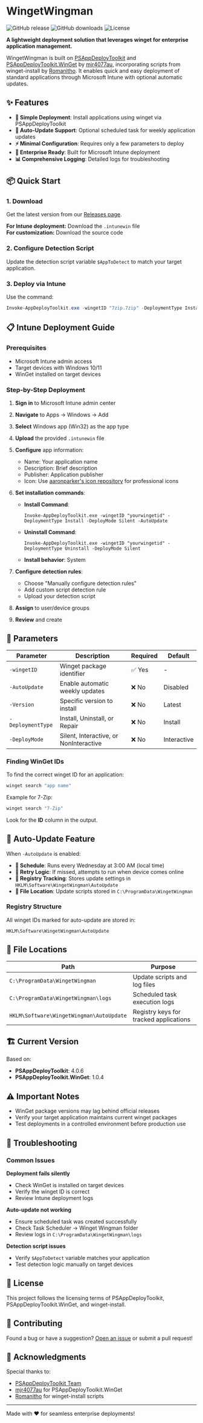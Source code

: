 # WingetWingman

![GitHub release](https://img.shields.io/github/v/release/g0f/wingetwingman)
![GitHub downloads](https://img.shields.io/github/downloads/g0f/wingetwingman/total)
![License](https://img.shields.io/github/license/g0f/wingetwingman)

**A lightweight deployment solution that leverages winget for enterprise application management.**

WingetWingman is built on [PSAppDeployToolkit](https://github.com/PSAppDeployToolkit/PSAppDeployToolkit) and [PSAppDeployToolkit.WinGet](https://github.com/mjr4077au/PSAppDeployToolkit.WinGet/) by [mjr4077au](https://github.com/mjr4077au), incorporating scripts from winget-install by [Romanitho](https://github.com/Romanitho). It enables quick and easy deployment of standard applications through Microsoft Intune with optional automatic updates.

## ✨ Features

- **🚀 Simple Deployment**: Install applications using winget via PSAppDeployToolkit
- **🔄 Auto-Update Support**: Optional scheduled task for weekly application updates  
- **⚡ Minimal Configuration**: Requires only a few parameters to deploy
- **🏢 Enterprise Ready**: Built for Microsoft Intune deployment
- **📊 Comprehensive Logging**: Detailed logs for troubleshooting

## 📦 Quick Start

### 1. Download
Get the latest version from our [Releases page](https://github.com/g0f/wingetwingman/releases/latest).

**For Intune deployment:** Download the `.intunewin` file  
**For customization:** Download the source code

### 2. Configure Detection Script
Update the detection script variable `$AppToDetect` to match your target application.

### 3. Deploy via Intune
Use the command:
```powershell
Invoke-AppDeployToolkit.exe -wingetID "7zip.7zip" -DeploymentType Install -DeployMode Silent -AutoUpdate
```

## 📋 Intune Deployment Guide

### Prerequisites
- Microsoft Intune admin access
- Target devices with Windows 10/11
- WinGet installed on target devices

### Step-by-Step Deployment

1. **Sign in** to Microsoft Intune admin center
2. **Navigate** to Apps → Windows → Add
3. **Select** Windows app (Win32) as the app type
4. **Upload** the provided `.intunewin` file
5. **Configure** app information:
   - Name: Your application name
   - Description: Brief description
   - Publisher: Application publisher
   - Icon: Use [aaronparker's icon repository](https://github.com/aaronparker/icons) for professional icons

6. **Set installation commands**:
   - **Install Command**:
     ```
     Invoke-AppDeployToolkit.exe -wingetID "yourwingetid" -DeploymentType Install -DeployMode Silent -AutoUpdate
     ```
   - **Uninstall Command**:
     ```
     Invoke-AppDeployToolkit.exe -wingetID "yourwingetid" -DeploymentType Uninstall -DeployMode Silent
     ```
   - **Install behavior**: System

7. **Configure detection rules**:
   - Choose "Manually configure detection rules"
   - Add custom script detection rule
   - Upload your detection script

8. **Assign** to user/device groups
9. **Review** and create

## 🔧 Parameters

| Parameter | Description | Required | Default |
|-----------|-------------|----------|---------|
| `-wingetID` | Winget package identifier | ✅ Yes | - |
| `-AutoUpdate` | Enable automatic weekly updates | ❌ No | Disabled |
| `-Version` | Specific version to install | ❌ No | Latest |
| `-DeploymentType` | Install, Uninstall, or Repair | ❌ No | Install |
| `-DeployMode` | Silent, Interactive, or NonInteractive | ❌ No | Interactive |

### Finding WinGet IDs
To find the correct winget ID for an application:
```powershell
winget search "app name"
```

Example for 7-Zip:
```powershell
winget search "7-Zip"
```
Look for the **ID** column in the output.

## 🔄 Auto-Update Feature

When `-AutoUpdate` is enabled:

- **📅 Schedule**: Runs every Wednesday at 3:00 AM (local time)
- **🔁 Retry Logic**: If missed, attempts to run when device comes online
- **📍 Registry Tracking**: Stores update settings in `HKLM\Software\WingetWingman\AutoUpdate`
- **📁 File Location**: Update scripts stored in `C:\ProgramData\WingetWingman`

### Registry Structure
All winget IDs marked for auto-update are stored in:
```
HKLM\Software\WingetWingman\AutoUpdate
```

## 📁 File Locations

| Path | Purpose |
|------|---------|
| `C:\ProgramData\WingetWingman` | Update scripts and log files |
| `C:\ProgramData\WingetWingman\logs` | Scheduled task execution logs |
| `HKLM\Software\WingetWingman\AutoUpdate` | Registry keys for tracked applications |

## 🏗️ Current Version

Based on:
- **PSAppDeployToolkit**: 4.0.6  
- **PSAppDeployToolkit.WinGet**: 1.0.4

## ⚠️ Important Notes

- WinGet package versions may lag behind official releases
- Verify your target application maintains current winget packages
- Test deployments in a controlled environment before production use

## 🐛 Troubleshooting

### Common Issues

**Deployment fails silently**
- Check WinGet is installed on target devices
- Verify the winget ID is correct
- Review Intune deployment logs

**Auto-update not working**
- Ensure scheduled task was created successfully
- Check Task Scheduler → Winget Wingman folder
- Review logs in `C:\ProgramData\WingetWingman\logs`

**Detection script issues**
- Verify `$AppToDetect` variable matches your application
- Test detection logic manually on target devices

## 📄 License

This project follows the licensing terms of PSAppDeployToolkit, PSAppDeployToolkit.WinGet, and winget-install.

## 🤝 Contributing

Found a bug or have a suggestion? [Open an issue](https://github.com/g0f/wingetwingman/issues/new) or submit a pull request!

## 💝 Acknowledgments

Special thanks to:
- [PSAppDeployToolkit Team](https://github.com/PSAppDeployToolkit/PSAppDeployToolkit)
- [mjr4077au](https://github.com/mjr4077au) for PSAppDeployToolkit.WinGet
- [Romanitho](https://github.com/Romanitho) for winget-install scripts

---

Made with ❤️ for seamless enterprise deployments!
